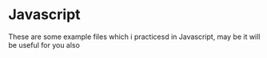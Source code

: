 # Javascript

These are some example files which i practicesd in Javascript, may be it will be useful for you also
